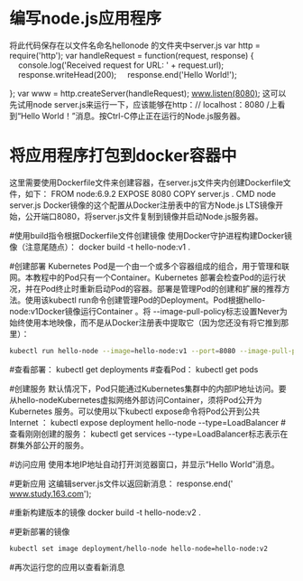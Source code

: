 # 编写node.js应用程序
将此代码保存在以文件名命名hellonode 的文件夹中server.js
var http = require('http');
var handleRequest = function(request, response) {
      console.log('Received request for URL: ' + request.url);
      response.writeHead(200);
      response.end('Hello World!');

};
var www = http.createServer(handleRequest);
www.listen(8080);
这可以先试用node server.js来运行一下，应该能够在http：// localhost：8080 /上看到“Hello World！”消息。按Ctrl-C停止正在运行的Node.js服务器。

# 将应用程序打包到docker容器中
这里需要使用Dockerfile文件来创建容器，在server.js文件夹内创建Dockerfile文件，如下：
FROM node:6.9.2
EXPOSE 8080
COPY server.js .
CMD node server.js
Docker镜像的这个配置从Docker注册表中的官方Node.js LTS镜像开始，公开端口8080，将server.js文件复制到镜像并启动Node.js服务器。

#使用build指令根据Dockerfile文件创建镜像
使用Docker守护进程构建Docker镜像（注意尾随点）：
docker build -t hello-node:v1 .

#创建部署
Kubernetes Pod是一个由一个或多个容器组成的组合，用于管理和联网。本教程中的Pod只有一个Container。Kubernetes 部署会检查Pod的运行状况，并在Pod终止时重新启动Pod的容器。部署是管理Pod的创建和扩展的推荐方法。使用该kubectl run命令创建管理Pod的Deployment。Pod根据hello-node:v1Docker镜像运行Container 。将 --image-pull-policy标志设置Never为始终使用本地映像，而不是从Docker注册表中提取它（因为您还没有将它推到那里）：
```bash
kubectl run hello-node --image=hello-node:v1 --port=8080 --image-pull-policy=Never
```
#查看部署：
kubectl get deployments
#查看Pod：
kubectl get pods

#创建服务
默认情况下，Pod只能通过Kubernetes集群中的内部IP地址访问。要从hello-nodeKubernetes虚拟网络外部访问Container，须将Pod公开为Kubernetes 服务。可以使用以下kubectl expose命令将Pod公开到公共Internet ：
kubectl expose deployment hello-node --type=LoadBalancer
#查看刚刚创建的服务：
kubectl get services
--type=LoadBalancer标志表示在群集外部公开的服务。

#访问应用
使用本地IP地址自动打开浏览器窗口，并显示“Hello World”消息。

#更新应用
这编辑server.js文件以返回新消息：
response.end(' www.study.163.com');

#重新构建版本的镜像
docker build -t hello-node:v2 .

#更新部署的镜像
```bash
kubectl set image deployment/hello-node hello-node=hello-node:v2
```
#再次运行您的应用以查看新消息